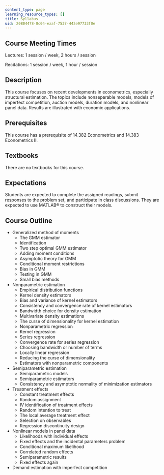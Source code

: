 ```yaml
---
content_type: page
learning_resource_types: []
title: Syllabus
uid: 20804478-0c04-eaaf-7537-442e97733f0e
---
```


Course Meeting Times
--------------------

Lectures: 1 session / week, 2 hours / session

Recitations: 1 session / week, 1 hour / session

Description
-----------

This course focuses on recent developments in econometrics, especially structural estimation. The topics include nonseparable models, models of imperfect competition, auction models, duration models, and nonlinear panel data. Results are illustrated with economic applications.

Prerequisites
-------------

This course has a prerequisite of 14.382 Econometrics and 14.383 Econometrics II.

Textbooks
---------

There are no textbooks for this course.

Expectations
------------

Students are expected to complete the assigned readings, submit responses to the problem set, and participate in class discussions. They are expected to use MATLAB® to construct their models.

Course Outline
--------------

*   Generalized method of moments
    *   The GMM estimator
    *   Identification
    *   Two step optimal GMM estimator
    *   Adding moment conditions
    *   Asymptotic theory for GMM
    *   Conditional moment restrictions
    *   Bias in GMM
    *   Testing in GMM
    *   Small bias methods
*   Nonparametric estimation
    *   Empirical distribution functions
    *   Kernel density estimators
    *   Bias and variance of kernel estimators
    *   Consistency and convergence rate of kernel estimators
    *   Bandwidth choice for density estimation
    *   Multivariate density estimations
    *   The curse of dimensionality for kernel estimation
    *   Nonparametric regression
    *   Kernel regression
    *   Series regression
    *   Convergence rate for series regression
    *   Choosing bandwidth or number of terms
    *   Locally linear regression
    *   Reducing the curse of dimensionality
    *   Estimators with nonparametric components
*   Semiparametric estimation
    *   Semiparametric models
    *   Semiparametric estimators
    *   Consistency and asymptotic normality of minimization estimators
*   Treatment effects
    *   Constant treatment effects
    *   Random assignment
    *   IV identification of treatment effects
    *   Random intention to treat
    *   The local average treatment effect
    *   Selection on observables
    *   Regression discontinuity design
*   Nonlinear models in panel data
    *   Likelihoods with individual effects
    *   Fixed effects and the incidental parameters problem
    *   Conditional maximum likelihood
    *   Correlated random effects
    *   Semiparametric results
    *   Fixed effects again
*   Demand estimation with imperfect competition